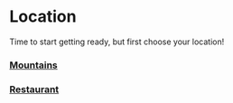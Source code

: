 # Location
Time to start getting ready, but first choose your location!

### [Mountains](mountains.md)
### [Restaurant](restaurant.md)